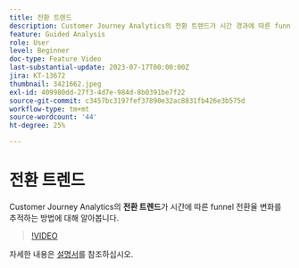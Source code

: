 ```yaml
---
title: 전환 트렌드
description: Customer Journey Analytics의 전환 트렌드가 시간 경과에 따른 funnel 전환율 변화를 추적하는 방법에 대해 알아봅니다.
feature: Guided Analysis
role: User
level: Beginner
doc-type: Feature Video
last-substantial-update: 2023-07-17T00:00:00Z
jira: KT-13672
thumbnail: 3421662.jpeg
exl-id: 409980dd-27f3-4d7e-984d-8b0391be7f22
source-git-commit: c3457bc3197fef37890e32ac8831fb426e3b575d
workflow-type: tm+mt
source-wordcount: '44'
ht-degree: 25%

---
```


# 전환 트렌드

Customer Journey Analytics의 **전환 트렌드**&#x200B;가 시간에 따른 funnel 전환율 변화를 추적하는 방법에 대해 알아봅니다.

>[!VIDEO](https://video.tv.adobe.com/v/3421662/?learn=on)

자세한 내용은 [설명서](https://experienceleague.adobe.com/docs/analytics-platform/using/guided-analysis/funnel/conversion-trends.html)를 참조하십시오.
